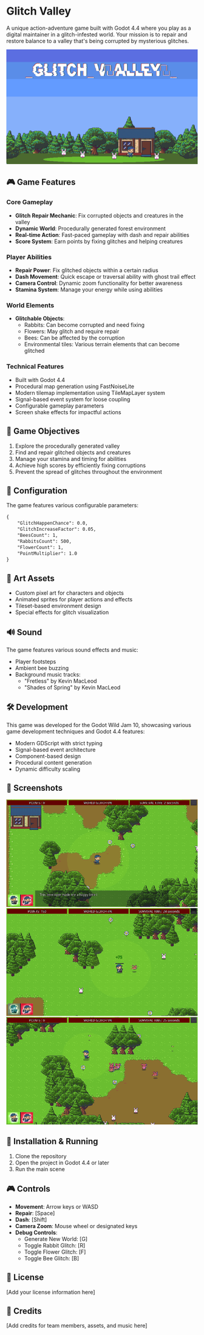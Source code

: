 # Glitch Valley

A unique action-adventure game built with Godot 4.4 where you play as a digital maintainer in a glitch-infested world. Your mission is to repair and restore balance to a valley that's being corrupted by mysterious glitches.

![Game Preview](Assets/Preview/promoscrren.png)

## 🎮 Game Features

### Core Gameplay
- **Glitch Repair Mechanic**: Fix corrupted objects and creatures in the valley
- **Dynamic World**: Procedurally generated forest environment
- **Real-time Action**: Fast-paced gameplay with dash and repair abilities
- **Score System**: Earn points by fixing glitches and helping creatures

### Player Abilities
- **Repair Power**: Fix glitched objects within a certain radius
- **Dash Movement**: Quick escape or traversal ability with ghost trail effect
- **Camera Control**: Dynamic zoom functionality for better awareness
- **Stamina System**: Manage your energy while using abilities

### World Elements
- **Glitchable Objects**:
  - Rabbits: Can become corrupted and need fixing
  - Flowers: May glitch and require repair
  - Bees: Can be affected by the corruption
  - Environmental tiles: Various terrain elements that can become glitched

### Technical Features
- Built with Godot 4.4
- Procedural map generation using FastNoiseLite
- Modern tilemap implementation using TileMapLayer system
- Signal-based event system for loose coupling
- Configurable gameplay parameters
- Screen shake effects for impactful actions

## 🎯 Game Objectives
1. Explore the procedurally generated valley
2. Find and repair glitched objects and creatures
3. Manage your stamina and timing for abilities
4. Achieve high scores by efficiently fixing corruptions
5. Prevent the spread of glitches throughout the environment

## 🔧 Configuration
The game features various configurable parameters:
```gdscript
{
    "GlitchHappenChance": 0.0,
    "GlitchIncreaseFactor": 0.05,
    "BeesCount": 1,
    "RabbitsCount": 500,
    "FlowerCount": 1,
    "PointMultiplier": 1.0
}
```

## 🎨 Art Assets
- Custom pixel art for characters and objects
- Animated sprites for player actions and effects
- Tileset-based environment design
- Special effects for glitch visualization

## 🔊 Sound
The game features various sound effects and music:
- Player footsteps
- Ambient bee buzzing
- Background music tracks:
  - "Fretless" by Kevin MacLeod
  - "Shades of Spring" by Kevin MacLeod

## 🛠 Development
This game was developed for the Godot Wild Jam 10, showcasing various game development techniques and Godot 4.4 features:
- Modern GDScript with strict typing
- Signal-based event architecture
- Component-based design
- Procedural content generation
- Dynamic difficulty scaling

## 🎥 Screenshots
![Screenshot 1](Assets/Preview/screen1.png)
![Screenshot 2](Assets/Preview/screen2.png)
![Screenshot 3](Assets/Preview/screen3.png)

## 🔄 Installation & Running
1. Clone the repository
2. Open the project in Godot 4.4 or later
3. Run the main scene

## 🎮 Controls
- **Movement**: Arrow keys or WASD
- **Repair**: [Space]
- **Dash**: [Shift]
- **Camera Zoom**: Mouse wheel or designated keys
- **Debug Controls**:
  - Generate New World: [G]
  - Toggle Rabbit Glitch: [R]
  - Toggle Flower Glitch: [F]
  - Toggle Bee Glitch: [B]

## 📝 License
[Add your license information here]

## 👥 Credits
[Add credits for team members, assets, and music here] 